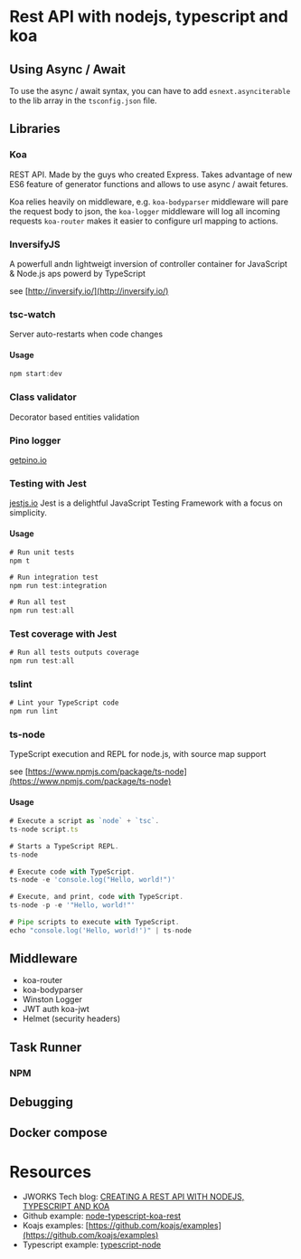 # Rest API with nodejs, typescript and koa

## Using Async / Await

To use the async / await syntax, you can have to add `esnext.asynciterable` to the lib array in the `tsconfig.json` file.

## Libraries

### Koa
REST API. Made by the guys who created Express. Takes advantage of new ES6 feature of generator functions and allows 
to use async / await fetures.

Koa relies heavily on middleware, e.g. `koa-bodyparser` middleware will pare the request body to json, the `koa-logger`
middleware will log all incoming requests `koa-router` makes it easier to configure url mapping to actions.

### InversifyJS
A powerfull andn lightweigt inversion of controller container for JavaScript & Node.js aps powerd by TypeScript

see [http://inversify.io/](http://inversify.io/)

### tsc-watch
Server auto-restarts when code changes

#### Usage
```typescript
npm start:dev
```

### Class validator
Decorator based entities validation

### Pino logger
[getpino.io](http://getpino.io/#/)

### Testing with Jest
[jestjs.io](https://jestjs.io/en/)
Jest is a delightful JavaScript Testing Framework with a focus on simplicity.

#### Usage
```typescript
# Run unit tests
npm t

# Run integration test
npm run test:integration

# Run all test
npm run test:all
```

### Test coverage with Jest

```typescript
# Run all tests outputs coverage
npm run test:all
```

### tslint
```typescript
# Lint your TypeScript code
npm run lint
```

### ts-node
TypeScript execution and REPL for node.js, with source map support

see [https://www.npmjs.com/package/ts-node](https://www.npmjs.com/package/ts-node)

#### Usage
```typescript
# Execute a script as `node` + `tsc`. 
ts-node script.ts
 
# Starts a TypeScript REPL. 
ts-node
 
# Execute code with TypeScript. 
ts-node -e 'console.log("Hello, world!")'
 
# Execute, and print, code with TypeScript. 
ts-node -p -e '"Hello, world!"'
 
# Pipe scripts to execute with TypeScript. 
echo "console.log('Hello, world!')" | ts-node
```

## Middleware

* koa-router
* koa-bodyparser
* Winston Logger
* JWT auth koa-jwt
* Helmet (security headers)

## Task Runner

### NPM

## Debugging 

## Docker compose



# Resources

* JWORKS Tech blog: [CREATING A REST API WITH NODEJS, TYPESCRIPT AND KOA](https://ordina-jworks.github.io/nodejs/2017/06/20/REST-api-NodeJS-koa.html)
* Github example: [node-typescript-koa-rest](https://github.com/javieraviles/node-typescript-koa-rest) 
* Koajs examples: [https://github.com/koajs/examples](https://github.com/koajs/examples)
* Typescript example: [typescript-node](https://github.com/Talento90/typescript-node/blob/master/package.json)

